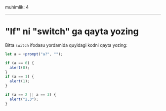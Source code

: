 muhimlik: 4

---

# "If" ni "switch" ga qayta yozing

Bitta `switch` ifodasu yordamida quyidagi kodni qayta yozing:

```js run
let a = +prompt("a?", "");

if (a == 0) {
  alert(0);
}
if (a == 1) {
  alert(1);
}

if (a == 2 || a == 3) {
  alert("2,3");
}
```

